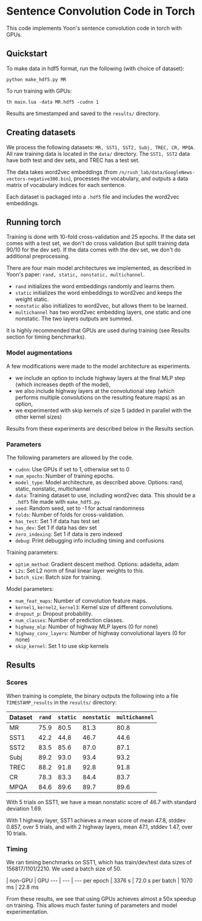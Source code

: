 # Sentence Convolution Code in Torch

This code implements Yoon's sentence convolution code in torch with GPUs.

## Quickstart

To make data in hdf5 format, run the following (with choice of dataset):

    python make_hdf5.py MR

To run training with GPUs:

    th main.lua -data MR.hdf5 -cudnn 1

Results are timestamped and saved to the `results/` directory.

## Creating datasets

We process the following datasets: `MR, SST1, SST2, Subj, TREC, CR, MPQA`.
All raw training data is located in the `data/` directory. The `SST1, SST2` data have both test and dev sets, and TREC has a test set.

The data takes word2vec embeddings (from `/n/rush_lab/data/GoogleNews-vectors-negative300.bin`), processes the vocabulary, and outputs a data matrix of vocabulary indices for each sentence.

Each dataset is packaged into a `.hdf5` file and includes the word2vec embeddings.

## Running torch

Training is done with 10-fold cross-validation and 25 epochs. If the data set comes with a test set, we don't do cross validation (but split training data 90/10 for the dev set). If the data comes with the dev set, we don't do additional preprocessing.

There are four main model architectures we implemented, as described in Yoon's paper: `rand, static, nonstatic, multichannel`.
  * `rand` initializes the word embeddings randomly and learns them.
  * `static` initializes the word embeddings to word2vec and keeps the weight static.
  * `nonstatic` also initializes to word2vec, but allows them to be learned.
  * `multichannel` has two word2vec embedding layers, one static and one nonstatic. The two layers outputs are summed.

It is highly recommended that GPUs are used during training (see Results section for timing benchmarks).

### Model augmentations

A few modifications were made to the model architecture as experiments.

  * we include an option to include highway layers at the final MLP step (which increases depth of the model),
  * we also include highway layers at the convolutional step (which performs multiple convolutions on the resulting feature maps) as an option,
  * we experimented with skip kernels of size 5 (added in parallel with the other kernel sizes)

Results from these experiments are described below in the Results section.

### Parameters

The following parameters are allowed by the code.
  * `cudnn`: Use GPUs if set to 1, otherwise set to 0
  * `num_epochs`: Number of training epochs.
  * `model_type`: Model architecture, as described above. Options: rand, static, nonstatic, multichannel
  * `data`: Training dataset to use, including word2vec data. This should be a `.hdf5` file made with `make_hdf5.py`.
  * `seed`: Random seed, set to -1 for actual randomness
  * `folds`: Number of folds for cross-validation.
  * `has_test`: Set 1 if data has test set
  * `has_dev`: Set 1 if data has dev set
  * `zero_indexing`: Set 1 if data is zero indexed
  * `debug`: Print debugging info including timing and confusions

Training parameters:
  * `optim_method`: Gradient descent method. Options: adadelta, adam
  * `L2s`: Set L2 norm of final linear layer weights to this.
  * `batch_size`: Batch size for training.

Model parameters:
  * `num_feat_maps`: Number of convolution feature maps.
  * `kernel1`, `kernel2`, `kernel3`: Kernel size of different convolutions.
  * `dropout_p`: Dropout probability.
  * `num_classes`: Number of prediction classes.
  * `highway_mlp`: Number of highway MLP layers (0 for none)
  * `highway_conv_layers`: Number of highway convolutional layers (0 for none)
  * `skip_kernel`: Set 1 to use skip kernels

## Results

### Scores

When training is complete, the binary outputs the following into a file `TIMESTAMP_results` in the `results/` directory:

Dataset | `rand` | `static` | `nonstatic` | `multichannel`
--- | --- | --- | --- | ---
MR | 75.9 | 80.5 | 81.3 | 80.8
SST1 | 42.2 | 44.8 | 46.7 | 44.6
SST2 | 83.5 | 85.6 | 87.0 | 87.1
Subj | 89.2 | 93.0 | 93.4 | 93.2
TREC | 88.2 | 91.8 | 92.8 | 91.8
CR | 78.3 | 83.3 | 84.4 | 83.7
MPQA | 84.6 | 89.6 | 89.7 | 89.6

With 5 trials on SST1, we have a mean nonstatic score of 46.7 with standard deviation 1.69.

With 1 highway layer, SST1 achieves a mean score of mean 47.8, stddev 0.857, over 5 trials, and with 2 highway layers, mean 47.1, stddev 1.47, over 10 trials.

### Timing

We ran timing benchmarks on SST1, which has train/dev/test data sizes of 156817/1101/2210. We used a batch size of 50.

 | non-GPU | GPU
--- | --- | ---
per epoch | 3376 s | 72.0 s
per batch | 1070 ms | 22.8 ms

From these results, we see that using GPUs achieves almost a 50x speedup on training. This allows much faster tuning of parameters and model experimentation.
